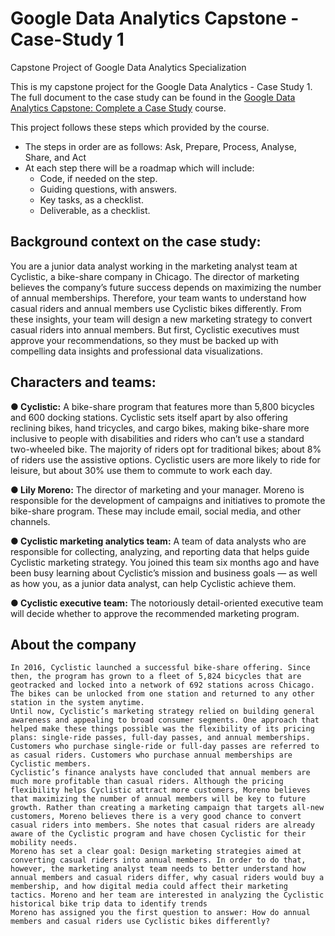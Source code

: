 # Google Data Analytics Capstone - Case-Study 1 
 Capstone Project of Google Data Analytics Specialization

 This is my capstone project for the Google Data Analytics - Case Study 1. The full document to the case study can be found in the [Google Data Analytics Capstone: Complete a Case Study](https://www.coursera.org/learn/google-data-analytics-capstone) course.

This project follows these steps which provided by the course.

* The steps in order are as follows: Ask, Prepare, Process, Analyse, Share, and Act
* At each step there will be a roadmap which will include:
  * Code, if needed on the step.
  * Guiding questions, with answers.
  * Key tasks, as a checklist.
  * Deliverable, as a checklist.



## Background context on the case study:
You are a junior data analyst working in the marketing analyst team at Cyclistic, a bike-share company in Chicago. The director of marketing believes the company’s future success depends on maximizing the number of annual memberships. Therefore, your team wants to understand how casual riders and annual members use Cyclistic bikes differently. From these insights, your team will design a new marketing strategy to convert casual riders into annual members. But first, Cyclistic executives must approve your recommendations, so they must be backed up with compelling data insights and professional data visualizations.

## Characters and teams:
**● Cyclistic:** A bike-share program that features more than 5,800 bicycles and 600 docking stations. Cyclistic sets itself apart by also offering reclining bikes, hand tricycles, and cargo bikes, making bike-share more inclusive to people with disabilities and riders who can’t use a standard two-wheeled bike. The majority of riders opt for traditional bikes; about 8% of riders use the assistive options. Cyclistic users are more likely to ride for leisure, but about 30% use them to commute to work each day.

**● Lily Moreno:** The director of marketing and your manager. Moreno is responsible for the development of campaigns and initiatives to promote the bike-share program. These may include email, social media, and other channels.

**● Cyclistic marketing analytics team:** A team of data analysts who are responsible for collecting, analyzing, and reporting data that helps guide Cyclistic marketing strategy. You joined this team six months ago and have been busy learning about Cyclistic’s mission and business goals — as well as how you, as a junior data analyst, can help Cyclistic achieve them.

**● Cyclistic executive team:** The notoriously detail-oriented executive team will decide whether to approve the recommended marketing program.

## About the company
    In 2016, Cyclistic launched a successful bike-share offering. Since then, the program has grown to a fleet of 5,824 bicycles that are geotracked and locked into a network of 692 stations across Chicago. The bikes can be unlocked from one station and returned to any other station in the system anytime.
    Until now, Cyclistic’s marketing strategy relied on building general awareness and appealing to broad consumer segments. One approach that helped make these things possible was the flexibility of its pricing plans: single-ride passes, full-day passes, and annual memberships. Customers who purchase single-ride or full-day passes are referred to as casual riders. Customers who purchase annual memberships are Cyclistic members. 
    Cyclistic’s finance analysts have concluded that annual members are much more profitable than casual riders. Although the pricing flexibility helps Cyclistic attract more customers, Moreno believes that maximizing the number of annual members will be key to future growth. Rather than creating a marketing campaign that targets all-new customers, Moreno believes there is a very good chance to convert casual riders into members. She notes that casual riders are already aware of the Cyclistic program and have chosen Cyclistic for their mobility needs. 
    Moreno has set a clear goal: Design marketing strategies aimed at converting casual riders into annual members. In order to do that, however, the marketing analyst team needs to better understand how annual members and casual riders differ, why casual riders would buy a membership, and how digital media could affect their marketing tactics. Moreno and her team are interested in analyzing the Cyclistic historical bike trip data to identify trends
    Moreno has assigned you the first question to answer: How do annual members and casual riders use Cyclistic bikes differently?


